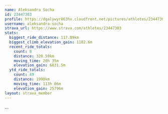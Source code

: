 ```yaml
---
name: Aleksandra Socha
id: 23447303
profile: https://dgalywyr863hv.cloudfront.net/pictures/athletes/23447303/14745546/4/large.jpg
username: aleksandra-socha
strava_url: https://www.strava.com/athletes/23447303
stats:
  biggest_ride_distance: 117.89km
  biggest_climb_elevation_gain: 1102.6m
  recent_ride_totals:
    count: 8
    distance: 320.59km
    moving_time: 20h 35m
    elevation_gain: 6831.5m
  ytd_ride_totals:
    count: 49
    distance: 1990km
    moving_time: 113h 06m
    elevation_gain: 25796m
layout: strava_member
--- 
```

...
